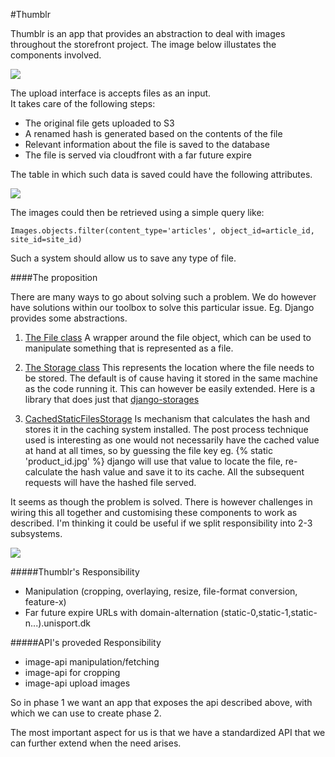 #Thumblr

Thumblr is an app that provides an abstraction to deal with images throughout the storefront project. The image below illustates the components involved.  

![](http://s3.amazonaws.com/storefront-dump/upload.png)


The upload interface is  accepts files as an input.  
It takes care of the following steps:

* The original file gets uploaded to S3
* A renamed hash is generated based on the contents of the file
* Relevant information about the file is saved to the database
* The file is served via cloudfront with a far future expire

The table in which such data is saved could have the following attributes.

![](http://s3.amazonaws.com/storefront-dump/model.png)
 

The images could then be retrieved using a simple query like:

    Images.objects.filter(content_type='articles', object_id=article_id, site_id=site_id) 

Such a system should allow us to save any type of file. 

####The proposition

There are many ways to go about solving such a problem. We do however have solutions within our toolbox to solve this particular issue. Eg. Django provides some abstractions. 

1. [The File class](https://docs.djangoproject.com/en/dev/ref/files/file/#django.core.files.File)
A wrapper around the file object, which can be used to manipulate something that is represented as a file.

2. [The Storage class](https://docs.djangoproject.com/en/dev/ref/files/storage/#the-storage-class)
This represents the location where the file needs to be stored. The default is of cause having it stored in the same machine as the code running it. This can however be easily extended.
Here is a library that does just that [django-storages](http://django-storages.readthedocs.org/en/latest/backends/amazon-S3.html)

3. [CachedStaticFilesStorage](https://docs.djangoproject.com/en/dev/ref/contrib/staticfiles/#django.contrib.staticfiles.storage.CachedStaticFilesStorage)
Is mechanism that calculates the hash and stores it in the caching system installed.
The post process technique used is interesting as one would not necessarily have the cached value at hand at all times, so by guessing the file key eg. {% static 'product_id.jpg' %} django will use that value to locate the file, re-calculate the hash value and save it to its cache.  All the subsequent requests will have the hashed file served. 

It seems as though the problem is solved. There is however challenges in wiring this all together and customising these components to work as described. 
I'm thinking it could be useful if we split responsibility into 2-3 subsystems.

![](http://s3.amazonaws.com/storefront-dump/H3r36G9.png)


#####Thumblr's Responsibility
* Manipulation (cropping, overlaying, resize, file-format conversion, feature-x)
* Far future expire URLs with domain-alternation (static-0,static-1,static-n...).unisport.dk

#####API's proveded Responsibility

 * image-api manipulation/fetching
 * image-api for cropping
 * image-api upload images




So in phase 1 we want an app that exposes the api described above, with which we can use to create phase 2. 

The most important aspect for us is that we have a standardized API that we can further extend when the need arises. 

